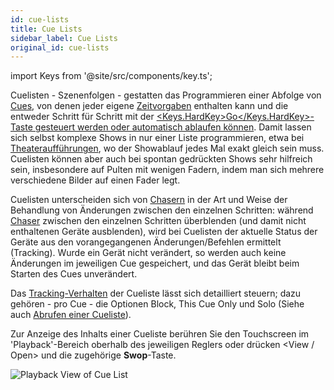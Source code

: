 ```yaml
---
id: cue-lists
title: Cue Lists
sidebar_label: Cue Lists
original_id: cue-lists
---
```


import Keys from '@site/src/components/key.ts';

Cuelisten - Szenenfolgen - gestatten das Programmieren einer Abfolge
von [Cues](cues.md), von denen jeder eigene [Zeitvorgaben](cue-lists/cue-list-timing.md) enthalten kann und die
entweder Schritt für Schritt mit der [<Keys.HardKey>Go</Keys.HardKey>-Taste gesteuert werden oder
automatisch ablaufen können](cue-lists/cue-list-playback.md). Damit lassen sich selbst komplexe Shows in nur einer Liste programmieren, etwa bei 
[Theateraufführungen](cue-lists/theatre-programming.md), wo der
Showablauf jedes Mal exakt gleich sein muss. Cuelisten können aber auch
bei spontan gedrückten Shows sehr hilfreich sein, insbesondere auf
Pulten mit wenigen Fadern, indem man sich mehrere verschiedene Bilder
auf einen Fader legt.

Cuelisten unterscheiden sich von [Chasern](chases.md) in der Art und Weise der
Behandlung von Änderungen zwischen den einzelnen Schritten: während
[Chaser](chases.md) zwischen den einzelnen Schritten überblenden (und damit nicht
enthaltenen Geräte ausblenden), wird bei Cuelisten der aktuelle Status
der Geräte aus den vorangegangenen Änderungen/Befehlen ermittelt
(Tracking). Wurde ein Gerät nicht verändert, so werden auch keine
Änderungen im jeweiligen Cue gespeichert, und das Gerät bleibt beim
Starten des Cues unverändert.

Das [Tracking-Verhalten](cue-lists/cue-list-playback.md#tracking) der 
Cueliste lässt sich detailliert steuern; dazu gehören - pro Cue - die 
Optionen Block, This Cue Only und Solo (Siehe auch [Abrufen einer Cueliste](cue-lists/cue-list-playback.md)).

Zur Anzeige des Inhalts einer Cueliste berühren Sie den Touchscreen im
'Playback'-Bereich oberhalb des jeweiligen Reglers oder drücken \<View /
 Open\> und die zugehörige **Swop**-Taste.

![Playback View of Cue List](/docs/images/Cue-List-Window-with-Autoload-playback.png)